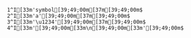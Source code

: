      1^I[33m'symbol[39;49;00m[37m[39;49;00m$
     2^I[33m'a'[39;49;00m[37m[39;49;00m$
     3^I[33m'\u1234'[39;49;00m[37m[39;49;00m$
     4^I[33m'[39;49;00m[33m\n[39;49;00m[33m'[39;49;00m$
